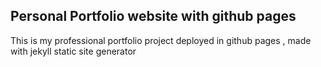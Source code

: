 ## Personal Portfolio website with github pages


This is my professional portfolio project deployed in github pages ,
made with jekyll static site generator
